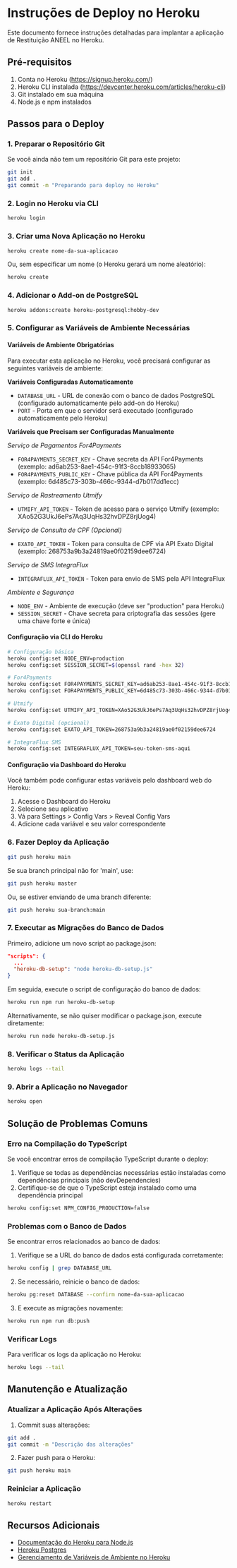 # Instruções de Deploy no Heroku

Este documento fornece instruções detalhadas para implantar a aplicação de Restituição ANEEL no Heroku.

## Pré-requisitos

1. Conta no Heroku (https://signup.heroku.com/)
2. Heroku CLI instalada (https://devcenter.heroku.com/articles/heroku-cli)
3. Git instalado em sua máquina
4. Node.js e npm instalados

## Passos para o Deploy

### 1. Preparar o Repositório Git

Se você ainda não tem um repositório Git para este projeto:

```bash
git init
git add .
git commit -m "Preparando para deploy no Heroku"
```

### 2. Login no Heroku via CLI

```bash
heroku login
```

### 3. Criar uma Nova Aplicação no Heroku

```bash
heroku create nome-da-sua-aplicacao
```

Ou, sem especificar um nome (o Heroku gerará um nome aleatório):

```bash
heroku create
```

### 4. Adicionar o Add-on de PostgreSQL

```bash
heroku addons:create heroku-postgresql:hobby-dev
```

### 5. Configurar as Variáveis de Ambiente Necessárias

#### Variáveis de Ambiente Obrigatórias

Para executar esta aplicação no Heroku, você precisará configurar as seguintes variáveis de ambiente:

**Variáveis Configuradas Automaticamente**
- `DATABASE_URL` - URL de conexão com o banco de dados PostgreSQL (configurado automaticamente pelo add-on do Heroku)
- `PORT` - Porta em que o servidor será executado (configurado automaticamente pelo Heroku)

**Variáveis que Precisam ser Configuradas Manualmente**

*Serviço de Pagamentos For4Payments*
- `FOR4PAYMENTS_SECRET_KEY` - Chave secreta da API For4Payments (exemplo: ad6ab253-8ae1-454c-91f3-8ccb18933065)
- `FOR4PAYMENTS_PUBLIC_KEY` - Chave pública da API For4Payments (exemplo: 6d485c73-303b-466c-9344-d7b017dd1ecc)

*Serviço de Rastreamento Utmify*
- `UTMIFY_API_TOKEN` - Token de acesso para o serviço Utmify (exemplo: XAo52G3UkJ6ePs7Aq3UqHs32hvDPZ8rjUog4)

*Serviço de Consulta de CPF (Opcional)*
- `EXATO_API_TOKEN` - Token para consulta de CPF via API Exato Digital (exemplo: 268753a9b3a24819ae0f02159dee6724)

*Serviço de SMS IntegraFlux*
- `INTEGRAFLUX_API_TOKEN` - Token para envio de SMS pela API IntegraFlux

*Ambiente e Segurança*
- `NODE_ENV` - Ambiente de execução (deve ser "production" para Heroku)
- `SESSION_SECRET` - Chave secreta para criptografia das sessões (gere uma chave forte e única)

#### Configuração via CLI do Heroku

```bash
# Configuração básica
heroku config:set NODE_ENV=production
heroku config:set SESSION_SECRET=$(openssl rand -hex 32)

# For4Payments
heroku config:set FOR4PAYMENTS_SECRET_KEY=ad6ab253-8ae1-454c-91f3-8ccb18933065
heroku config:set FOR4PAYMENTS_PUBLIC_KEY=6d485c73-303b-466c-9344-d7b017dd1ecc

# Utmify
heroku config:set UTMIFY_API_TOKEN=XAo52G3UkJ6ePs7Aq3UqHs32hvDPZ8rjUog4

# Exato Digital (opcional)
heroku config:set EXATO_API_TOKEN=268753a9b3a24819ae0f02159dee6724

# IntegraFlux SMS
heroku config:set INTEGRAFLUX_API_TOKEN=seu-token-sms-aqui
```

#### Configuração via Dashboard do Heroku

Você também pode configurar estas variáveis pelo dashboard web do Heroku:

1. Acesse o Dashboard do Heroku
2. Selecione seu aplicativo
3. Vá para Settings > Config Vars > Reveal Config Vars
4. Adicione cada variável e seu valor correspondente

### 6. Fazer Deploy da Aplicação

```bash
git push heroku main
```

Se sua branch principal não for 'main', use:

```bash
git push heroku master
```

Ou, se estiver enviando de uma branch diferente:

```bash
git push heroku sua-branch:main
```

### 7. Executar as Migrações do Banco de Dados

Primeiro, adicione um novo script ao package.json:

```json
"scripts": {
  ...
  "heroku-db-setup": "node heroku-db-setup.js"
}
```

Em seguida, execute o script de configuração do banco de dados:

```bash
heroku run npm run heroku-db-setup
```

Alternativamente, se não quiser modificar o package.json, execute diretamente:

```bash
heroku run node heroku-db-setup.js
```

### 8. Verificar o Status da Aplicação

```bash
heroku logs --tail
```

### 9. Abrir a Aplicação no Navegador

```bash
heroku open
```

## Solução de Problemas Comuns

### Erro na Compilação do TypeScript

Se você encontrar erros de compilação TypeScript durante o deploy:

1. Verifique se todas as dependências necessárias estão instaladas como dependências principais (não devDependencies)
2. Certifique-se de que o TypeScript esteja instalado como uma dependência principal

```bash
heroku config:set NPM_CONFIG_PRODUCTION=false
```

### Problemas com o Banco de Dados

Se encontrar erros relacionados ao banco de dados:

1. Verifique se a URL do banco de dados está configurada corretamente:

```bash
heroku config | grep DATABASE_URL
```

2. Se necessário, reinicie o banco de dados:

```bash
heroku pg:reset DATABASE --confirm nome-da-sua-aplicacao
```

3. E execute as migrações novamente:

```bash
heroku run npm run db:push
```

### Verificar Logs

Para verificar os logs da aplicação no Heroku:

```bash
heroku logs --tail
```

## Manutenção e Atualização

### Atualizar a Aplicação Após Alterações

1. Commit suas alterações:

```bash
git add .
git commit -m "Descrição das alterações"
```

2. Fazer push para o Heroku:

```bash
git push heroku main
```

### Reiniciar a Aplicação

```bash
heroku restart
```

## Recursos Adicionais

- [Documentação do Heroku para Node.js](https://devcenter.heroku.com/categories/nodejs-support)
- [Heroku Postgres](https://devcenter.heroku.com/articles/heroku-postgresql)
- [Gerenciamento de Variáveis de Ambiente no Heroku](https://devcenter.heroku.com/articles/config-vars)